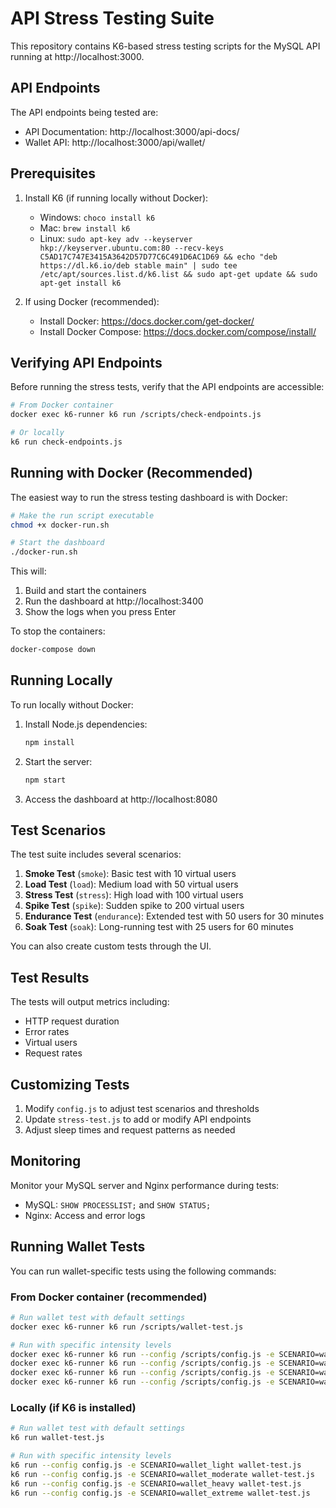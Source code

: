 # API Stress Testing Suite

This repository contains K6-based stress testing scripts for the MySQL API running at http://localhost:3000.

## API Endpoints

The API endpoints being tested are:
- API Documentation: http://localhost:3000/api-docs/
- Wallet API: http://localhost:3000/api/wallet/

## Prerequisites

1. Install K6 (if running locally without Docker):
   - Windows: `choco install k6`
   - Mac: `brew install k6`
   - Linux: `sudo apt-key adv --keyserver hkp://keyserver.ubuntu.com:80 --recv-keys C5AD17C747E3415A3642D57D77C6C491D6AC1D69 && echo "deb https://dl.k6.io/deb stable main" | sudo tee /etc/apt/sources.list.d/k6.list && sudo apt-get update && sudo apt-get install k6`

2. If using Docker (recommended):
   - Install Docker: https://docs.docker.com/get-docker/
   - Install Docker Compose: https://docs.docker.com/compose/install/

## Verifying API Endpoints

Before running the stress tests, verify that the API endpoints are accessible:

```bash
# From Docker container
docker exec k6-runner k6 run /scripts/check-endpoints.js

# Or locally
k6 run check-endpoints.js
```

## Running with Docker (Recommended)

The easiest way to run the stress testing dashboard is with Docker:

```bash
# Make the run script executable
chmod +x docker-run.sh

# Start the dashboard
./docker-run.sh
```

This will:
1. Build and start the containers
2. Run the dashboard at http://localhost:3400
3. Show the logs when you press Enter

To stop the containers:
```bash
docker-compose down
```

## Running Locally

To run locally without Docker:

1. Install Node.js dependencies:
   ```bash
   npm install
   ```

2. Start the server:
   ```bash
   npm start
   ```

3. Access the dashboard at http://localhost:8080

## Test Scenarios

The test suite includes several scenarios:

1. **Smoke Test** (`smoke`): Basic test with 10 virtual users
2. **Load Test** (`load`): Medium load with 50 virtual users
3. **Stress Test** (`stress`): High load with 100 virtual users
4. **Spike Test** (`spike`): Sudden spike to 200 virtual users
5. **Endurance Test** (`endurance`): Extended test with 50 users for 30 minutes
6. **Soak Test** (`soak`): Long-running test with 25 users for 60 minutes

You can also create custom tests through the UI.

## Test Results

The tests will output metrics including:
- HTTP request duration
- Error rates
- Virtual users
- Request rates

## Customizing Tests

1. Modify `config.js` to adjust test scenarios and thresholds
2. Update `stress-test.js` to add or modify API endpoints
3. Adjust sleep times and request patterns as needed

## Monitoring

Monitor your MySQL server and Nginx performance during tests:
- MySQL: `SHOW PROCESSLIST;` and `SHOW STATUS;`
- Nginx: Access and error logs

## Running Wallet Tests

You can run wallet-specific tests using the following commands:

### From Docker container (recommended)

```bash
# Run wallet test with default settings
docker exec k6-runner k6 run /scripts/wallet-test.js

# Run with specific intensity levels
docker exec k6-runner k6 run --config /scripts/config.js -e SCENARIO=wallet_light /scripts/wallet-test.js
docker exec k6-runner k6 run --config /scripts/config.js -e SCENARIO=wallet_moderate /scripts/wallet-test.js
docker exec k6-runner k6 run --config /scripts/config.js -e SCENARIO=wallet_heavy /scripts/wallet-test.js
docker exec k6-runner k6 run --config /scripts/config.js -e SCENARIO=wallet_extreme /scripts/wallet-test.js
```

### Locally (if K6 is installed)

```bash
# Run wallet test with default settings
k6 run wallet-test.js

# Run with specific intensity levels
k6 run --config config.js -e SCENARIO=wallet_light wallet-test.js
k6 run --config config.js -e SCENARIO=wallet_moderate wallet-test.js
k6 run --config config.js -e SCENARIO=wallet_heavy wallet-test.js
k6 run --config config.js -e SCENARIO=wallet_extreme wallet-test.js
```
